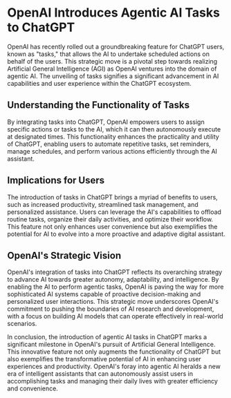 # OpenAI Introduces Agentic AI Tasks to ChatGPT

OpenAI has recently rolled out a groundbreaking feature for ChatGPT users, known as "tasks," that allows the AI to undertake scheduled actions on behalf of the users. This strategic move is a pivotal step towards realizing Artificial General Intelligence (AGI) as OpenAI ventures into the domain of agentic AI. The unveiling of tasks signifies a significant advancement in AI capabilities and user experience within the ChatGPT ecosystem.

## Understanding the Functionality of Tasks

By integrating tasks into ChatGPT, OpenAI empowers users to assign specific actions or tasks to the AI, which it can then autonomously execute at designated times. This functionality enhances the practicality and utility of ChatGPT, enabling users to automate repetitive tasks, set reminders, manage schedules, and perform various actions efficiently through the AI assistant.

## Implications for Users

The introduction of tasks in ChatGPT brings a myriad of benefits to users, such as increased productivity, streamlined task management, and personalized assistance. Users can leverage the AI's capabilities to offload routine tasks, organize their daily activities, and optimize their workflow. This feature not only enhances user convenience but also exemplifies the potential for AI to evolve into a more proactive and adaptive digital assistant.

## OpenAI's Strategic Vision

OpenAI's integration of tasks into ChatGPT reflects its overarching strategy to advance AI towards greater autonomy, adaptability, and intelligence. By enabling the AI to perform agentic tasks, OpenAI is paving the way for more sophisticated AI systems capable of proactive decision-making and personalized user interactions. This strategic move underscores OpenAI's commitment to pushing the boundaries of AI research and development, with a focus on building AI models that can operate effectively in real-world scenarios.

In conclusion, the introduction of agentic AI tasks in ChatGPT marks a significant milestone in OpenAI's pursuit of Artificial General Intelligence. This innovative feature not only augments the functionality of ChatGPT but also exemplifies the transformative potential of AI in enhancing user experiences and productivity. OpenAI's foray into agentic AI heralds a new era of intelligent assistants that can autonomously assist users in accomplishing tasks and managing their daily lives with greater efficiency and convenience.